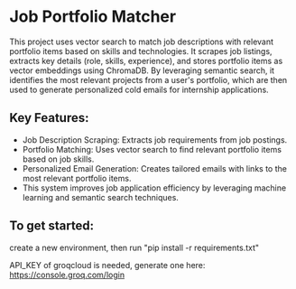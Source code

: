 # Job Portfolio Matcher

This project uses vector search to match job descriptions with relevant portfolio items based on skills and technologies. It scrapes job listings, extracts key details (role, skills, experience), and stores portfolio items as vector embeddings using ChromaDB. By leveraging semantic search, it identifies the most relevant projects from a user's portfolio, which are then used to generate personalized cold emails for internship applications.

## Key Features:
* Job Description Scraping: Extracts job requirements from job postings.
* Portfolio Matching: Uses vector search to find relevant portfolio items based on job skills.
* Personalized Email Generation: Creates tailored emails with links to the most relevant portfolio items.
* This system improves job application efficiency by leveraging machine learning and semantic search techniques.

## To get started: 

create a new environment, then
run "pip install -r requirements.txt"

API_KEY of groqcloud is needed, generate one here: https://console.groq.com/login
